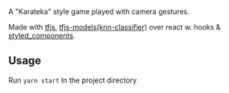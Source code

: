 A "Karateka" style game played with camera gestures.  

Made with [tfjs](https://github.com/tensorflow/tfjs), [tfjs-models(knn-classifier)](https://github.com/tensorflow/tfjs-models) over react w. hooks & [styled_components](https://github.com/styled-components/styled-components).

## Usage
Run `yarn start` In the project directory


